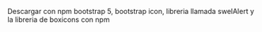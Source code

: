 Descargar con npm bootstrap 5, bootstrap icon, libreria llamada swelAlert y la libreria de boxicons con npm